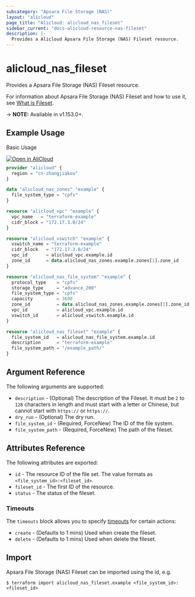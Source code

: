 ```yaml
---
subcategory: "Apsara File Storage (NAS)"
layout: "alicloud"
page_title: "Alicloud: alicloud_nas_fileset"
sidebar_current: "docs-alicloud-resource-nas-fileset"
description: |-
  Provides a Alicloud Apsara File Storage (NAS) Fileset resource.
---
```


# alicloud\_nas\_fileset

Provides a Apsara File Storage (NAS) Fileset resource.

For information about Apsara File Storage (NAS) Fileset and how to use it, see [What is Fileset](https://www.alibabacloud.com/help/en/doc-detail/27530.html).

-> **NOTE:** Available in v1.153.0+.

## Example Usage

Basic Usage

<div style="display: block;margin-bottom: 40px;"><div class="oics-button" style="float: right;position: absolute;margin-bottom: 10px;">
  <a href="https://api.aliyun.com/api-tools/terraform?resource=alicloud_nas_fileset&exampleId=75f907b2-f410-d614-dbc7-514f21a4af25922f5e74&activeTab=example&spm=docs.r.nas_fileset.0.75f907b2f4&intl_lang=EN_US" target="_blank">
    <img alt="Open in AliCloud" src="https://img.alicdn.com/imgextra/i1/O1CN01hjjqXv1uYUlY56FyX_!!6000000006049-55-tps-254-36.svg" style="max-height: 44px; max-width: 100%;">
  </a>
</div></div>

```terraform
provider "alicloud" {
  region = "cn-zhangjiakou"
}

data "alicloud_nas_zones" "example" {
  file_system_type = "cpfs"
}

resource "alicloud_vpc" "example" {
  vpc_name   = "terraform-example"
  cidr_block = "172.17.3.0/24"
}

resource "alicloud_vswitch" "example" {
  vswitch_name = "terraform-example"
  cidr_block   = "172.17.3.0/24"
  vpc_id       = alicloud_vpc.example.id
  zone_id      = data.alicloud_nas_zones.example.zones[1].zone_id
}

resource "alicloud_nas_file_system" "example" {
  protocol_type    = "cpfs"
  storage_type     = "advance_200"
  file_system_type = "cpfs"
  capacity         = 3600
  zone_id          = data.alicloud_nas_zones.example.zones[1].zone_id
  vpc_id           = alicloud_vpc.example.id
  vswitch_id       = alicloud_vswitch.example.id
}

resource "alicloud_nas_fileset" "example" {
  file_system_id   = alicloud_nas_file_system.example.id
  description      = "terraform-example"
  file_system_path = "/example_path/"
}
```

## Argument Reference

The following arguments are supported:

* `description` - (Optional) The description of the Fileset. It must be `2` to `128` characters in length and must start with a letter or Chinese, but cannot start with `https://` or `https://`.
* `dry_run` - (Optional) The dry run.
* `file_system_id` - (Required, ForceNew) The ID of the file system.
* `file_system_path` - (Required, ForceNew) The path of the fileset.

## Attributes Reference

The following attributes are exported:

* `id` - The resource ID of the file set. The value formats as `<file_system_id>:<fileset_id>`.
* `fileset_id` - The first ID of the resource.
* `status` - The status of the fileset. 

### Timeouts

The `timeouts` block allows you to specify [timeouts](https://www.terraform.io/docs/configuration-0-11/resources.html#timeouts) for certain actions:

* `create` - (Defaults to 1 mins) Used when create the fileset.
* `delete` - (Defaults to 1 mins) Used when delete the fileset.

## Import

Apsara File Storage (NAS) Fileset can be imported using the id, e.g.

```shell
$ terraform import alicloud_nas_fileset.example <file_system_id>:<fileset_id>
```